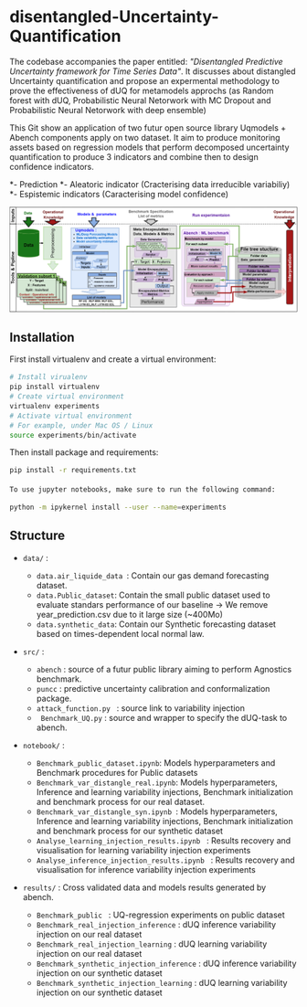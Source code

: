 
# disentangled-Uncertainty-Quantification

The codebase accompanies the paper entitled: *"Disentangled Predictive Uncertainty framework for Time Series Data"*. It discusses about distangled Uncertainty quantification and propose an expermental methodology to prove the effectiveness of dUQ for metamodels approchs (as Random forest with dUQ, Probabilistic Neural Netorwork with MC Dropout and Probabilistic Neural Netorwork with deep ensemble)

This Git show an application of two futur open source library Uqmodels + Abench components apply on two dataset. It aim to produce monitoring assets based on regression models that perform decomposed uncertainty quantification to produce 3 indicators and combine then to design confidence indicators.

*- Prediction
*- Aleatoric indicator (Cracterising data irreducible variabiliy)
*- Espistemic indicators (Caracterising model confidence)

![plot](./Implementation.png)

## Installation

First install virtualenv and create a virtual environment:
```bash
# Install virualenv
pip install virtualenv
# Create virtual environment
virtualenv experiments
# Activate virtual environment
# For example, under Mac OS / Linux
source experiments/bin/activate
```

Then install package and requirements:

```bash
pip install -r requirements.txt

To use jupyter notebooks, make sure to run the following command:
```
```bash
python -m ipykernel install --user --name=experiments
```

## Structure

* `data/` : 
    - `data.air_liquide_data `: Contain our gas demand forecasting dataset.
    - `data.Public_dataset`: Contain the small public dataset used to evaluate standars performance of our baseline -> We remove year_prediction.csv due to it large size (~400Mo)
    - `data.synthetic_data`: Contain our Synthetic forecasting dataset based on times-dependent local normal law.

* `src/` :
    - `abench` : source of a futur public library aiming to perform Agnostics benchmark.
    - `puncc` : predictive uncertainty calibration and conformalization package.
    - `attack_function.py ` : source link to variability injection
    - ` Benchmark_UQ.py` : source and wrapper to specify the dUQ-task to abench.

* `notebook/` :   
    - ` Benchmark_public_dataset.ipynb `: Models hyperparameters and Benchmark procedures for Public datasets
    - ` Benchmark_var_distangle_real.ipynb `: Models hyperparameters, Inference and learning variability injections, Benchmark initialization and benchmark process for our real dataset.
    - `Benchmark_var_distangle_syn.ipynb `: Models hyperparameters, Inference and learning variability injections, Benchmark initialization and benchmark process for our synthetic dataset
    - `Analyse_learning_injection_results.ipynb ` : Results recovery and visualisation for learning variability injection experiments
    - `Analyse_inference_injection_results.ipynb ` : Results recovery and visualisation for inference variability injection experiments
    
* `results/` : Cross validated data and models results generated by abench.
    - `Benchmark_public ` : UQ-regression experiments on public dataset
    - `Benchmark_real_injection_inference` : dUQ inference variability injection on our real dataset
    - `Benchmark_real_injection_learning` : dUQ learning variability injection on our real dataset
    - `Benchmark_synthetic_injection_inference` : dUQ inference variability injection on our synthetic dataset
    - `Benchmark_synthetic_injection_learning` : dUQ learning variability injection on our synthetic dataset

